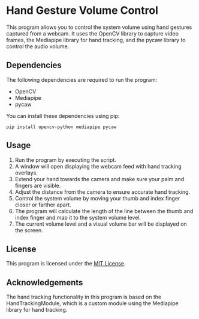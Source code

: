 # Hand Gesture Volume Control

This program allows you to control the system volume using hand gestures captured from a webcam. It uses the OpenCV library to capture video frames, the Mediapipe library for hand tracking, and the pycaw library to control the audio volume.

## Dependencies

The following dependencies are required to run the program:

- OpenCV
- Mediapipe
- pycaw

You can install these dependencies using pip:

```shell
pip install opencv-python mediapipe pycaw
```

## Usage

1. Run the program by executing the script.
2. A window will open displaying the webcam feed with hand tracking overlays.
3. Extend your hand towards the camera and make sure your palm and fingers are visible.
4. Adjust the distance from the camera to ensure accurate hand tracking.
5. Control the system volume by moving your thumb and index finger closer or farther apart.
6. The program will calculate the length of the line between the thumb and index finger and map it to the system volume level.
7. The current volume level and a visual volume bar will be displayed on the screen.

## License

This program is licensed under the [MIT License](LICENSE).

## Acknowledgements

The hand tracking functionality in this program is based on the HandTrackingModule, which is a custom module using the Mediapipe library for hand tracking.
